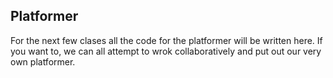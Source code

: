 ## Platformer

For the next few clases all the code for the platformer will be written here. If you want to, we can all attempt to wrok collaboratively and put out our very own platformer.
